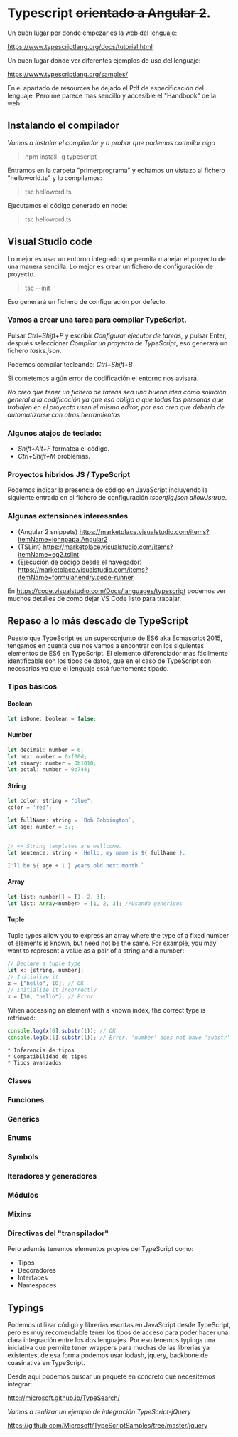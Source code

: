 # Typescript ~~orientado a Angular 2~~.

Un buen lugar por donde empezar es la web del lenguaje:

https://www.typescriptlang.org/docs/tutorial.html

Un buen lugar donde ver diferentes ejemplos de uso del lenguaje:

https://www.typescriptlang.org/samples/

En el apartado de resources he dejado el Pdf de especificación del lenguaje. Pero me parece mas sencillo y accesible el "Handbook" de la web.

## Instalando el compilador

_Vamos a instalar el compilador y a probar que podemos compilar algo_

> npm install -g typescript

Entramos en la carpeta "primerprograma" y echamos un vistazo al fichero "helloworld.ts" y lo compilamos:

> tsc helloword.ts

Ejecutamos el código generado en node:

> tsc helloword.ts

## Visual Studio code

Lo mejor es usar un entorno integrado que permita manejar el proyecto de una manera sencilla. Lo mejor es crear un fichero de configuración de proyecto.

> tsc --init

Eso generará un fichero de configuración por defecto.

### Vamos a crear una tarea para compliar TypeScript.

Pulsar *Ctrl+Shift+P* y escribir *Configurar ejecutor de tareas*, y pulsar Enter, después seleccionar *Compilar un proyecto de TypeScript*, eso generará un fichero *tasks.json*.

Podemos compilar tecleando: *Ctrl+Shift+B*

Si cometemos algún error de codificación el entorno nos avisará.

_No creo que tener un fichero de tareas sea una buena idea como solución general a la codificación ya que eso obliga a que todas las personas que trabajen en el proyecto usen el mismo editor, por eso creo que debería de automatizarse con otras herramientas_

### Algunos atajos de teclado:

* *Shift+Alt+F* formatea el código.
* *Ctrl+Shift+M* problemas.

### Proyectos hibridos JS / TypeScript

Podemos indicar la presencia de código en JavaScript incluyendo la siguiente entrada en el fichero de configuración *tsconfig.json* _allowJs:true_.

### Algunas extensiones interesantes

* (Angular 2 snippets) https://marketplace.visualstudio.com/items?itemName=johnpapa.Angular2
* (TSLint) https://marketplace.visualstudio.com/items?itemName=eg2.tslint
* (Ejecución de código desde el navegador) https://marketplace.visualstudio.com/items?itemName=formulahendry.code-runner

En https://code.visualstudio.com/Docs/languages/typescript podemos ver muchos detalles de como dejar VS Code listo para trabajar.

## Repaso a lo más descado de TypeScript

Puesto que TypeScript es un superconjunto de ES6 aka Ecmascript 2015, tengamos en cuenta que nos vamos a encontrar con los siguientes elementos de ES6 en TypeScript.
El elemento diferenciador mas fácilmente identificable son los tipos de datos, que en el caso de TypeScript son necesarios ya que el lenguaje está fuertemente tipado.

### Tipos básicos

#### Boolean
    
```javascript
let isDone: boolean = false;
```

#### Number

```javascript
let decimal: number = 6;
let hex: number = 0xf00d;
let binary: number = 0b1010;
let octal: number = 0o744;
```

#### String

```javascript
let color: string = "blue";
color = 'red';

let fullName: string = `Bob Bobbington`;
let age: number = 37;


// => String templates are wellcome.
let sentence: string = `Hello, my name is ${ fullName }.

I'll be ${ age + 1 } years old next month.`
```

#### Array

```javascript
let list: number[] = [1, 2, 3];
let list: Array<number> = [1, 2, 3]; //Usando genericos
```

#### Tuple

Tuple types allow you to express an array where the type of a fixed number of elements is known, but need not be the same. For example, you may want to represent a value as a pair of a string and a number:

```javascript
// Declare a tuple type
let x: [string, number];
// Initialize it
x = ["hello", 10]; // OK
// Initialize it incorrectly
x = [10, "hello"]; // Error
```

When accessing an element with a known index, the correct type is retrieved:

```javascript
console.log(x[0].substr(1)); // OK
console.log(x[1].substr(1)); // Error, 'number' does not have 'substr'
```



    * Inferencia de tipos
    * Compatibilidad de tipos
    * Tipos avanzados

### Clases
### Funciones
### Generics
### Enums
### Symbols
### Iteradores y generadores
### Módulos
### Mixins
### Directivas del "transpilador"

Pero además tenemos elementos propios del TypeScript como:

* Tipos
* Decoradores
* Interfaces
* Namespaces

## Typings

Podemos utilizar código y librerias escritas en JavaScript desde TypeScript, pero es muy recomendable tener los tipos de acceso para poder hacer una clara integración entre los dos lenguajes. Por eso tenemos typings una iniciativa que permite tener wrappers para muchas de las librerias ya existentes, de esa forma podemos usar lodash, jquery, backbone de cuasinativa en TypeScript.

Desde aquí podemos buscar un paquete en concreto que necesitemos integrar:

http://microsoft.github.io/TypeSearch/

_Vamos a realizar un ejemplo de integración TypeScript-jQuery_

https://github.com/Microsoft/TypeScriptSamples/tree/master/jquery